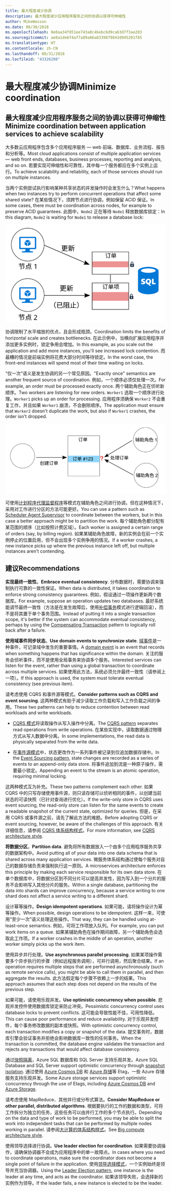 ```yaml
---
title: 最大程度减少协调
description: 最大程度减少应用程序服务之间的协调以获得可伸缩性
author: MikeWasson
ms.date: 08/30/2018
ms.openlocfilehash: 0e0aa34f851ee743a0c4bebc6d9ca63d7f3ae203
ms.sourcegitcommit: ae8a1de6f4af7a89a66a8339879843d945201f85
ms.translationtype: HT
ms.contentlocale: zh-CN
ms.lasthandoff: 08/31/2018
ms.locfileid: "43326208"
---
```

# <a name="minimize-coordination"></a><span data-ttu-id="144af-103">最大程度减少协调</span><span class="sxs-lookup"><span data-stu-id="144af-103">Minimize coordination</span></span> 

## <a name="minimize-coordination-between-application-services-to-achieve-scalability"></a><span data-ttu-id="144af-104">最大程度减少应用程序服务之间的协调以获得可伸缩性</span><span class="sxs-lookup"><span data-stu-id="144af-104">Minimize coordination between application services to achieve scalability</span></span>

<span data-ttu-id="144af-105">大多数云应用程序包含多个应用程序服务 &mdash; web 前端、数据库、业务流程、报告和分析等。</span><span class="sxs-lookup"><span data-stu-id="144af-105">Most cloud applications consist of multiple application services &mdash; web front ends, databases, business processes, reporting and analysis, and so on.</span></span> <span data-ttu-id="144af-106">若要实现可伸缩性和可靠性，其中每一个服务都应在多个实例上运行。</span><span class="sxs-lookup"><span data-stu-id="144af-106">To achieve scalability and reliability, each of those services should run on multiple instances.</span></span> 

<span data-ttu-id="144af-107">当两个实例尝试执行影响某种共享状态的并发操作时会发生什么？</span><span class="sxs-lookup"><span data-stu-id="144af-107">What happens when two instances try to perform concurrent operations that affect some shared state?</span></span> <span data-ttu-id="144af-108">在某些情况下，须跨节点进行协调，例如保留 ACID 保证。</span><span class="sxs-lookup"><span data-stu-id="144af-108">In some cases, there must be coordination across nodes, for example to preserve ACID guarantees.</span></span> <span data-ttu-id="144af-109">此图中，`Node2` 正在等待 `Node1` 释放数据库锁定：</span><span class="sxs-lookup"><span data-stu-id="144af-109">In this diagram, `Node2` is waiting for `Node1` to release a database lock:</span></span>

![](./images/database-lock.svg)

<span data-ttu-id="144af-110">协调限制了水平缩放的优点，且会形成瓶颈。</span><span class="sxs-lookup"><span data-stu-id="144af-110">Coordination limits the benefits of horizontal scale and creates bottlenecks.</span></span> <span data-ttu-id="144af-111">在此示例中，当横向扩展应用程序并添加更多实例时，锁定争用会增加。</span><span class="sxs-lookup"><span data-stu-id="144af-111">In this example, as you scale out the application and add more instances, you'll see increased lock contention.</span></span> <span data-ttu-id="144af-112">而最糟的情况是前端实例将花费大部分时间等待锁定。</span><span class="sxs-lookup"><span data-stu-id="144af-112">In the worst case, the front-end instances will spend most of their time waiting on locks.</span></span>

<span data-ttu-id="144af-113">“仅一次”语义是发生协调的另一个常见原因。</span><span class="sxs-lookup"><span data-stu-id="144af-113">"Exactly once" semantics are another frequent source of coordination.</span></span> <span data-ttu-id="144af-114">例如，一个顺序必须仅处理一次。</span><span class="sxs-lookup"><span data-stu-id="144af-114">For example, an order must be processed exactly once.</span></span> <span data-ttu-id="144af-115">两个辅助角色正在侦听新顺序。</span><span class="sxs-lookup"><span data-stu-id="144af-115">Two workers are listening for new orders.</span></span> <span data-ttu-id="144af-116">`Worker1` 选取一个顺序进行处理。</span><span class="sxs-lookup"><span data-stu-id="144af-116">`Worker1` picks up an order for processing.</span></span> <span data-ttu-id="144af-117">应用程序须确保 `Worker2` 不会重复工作，并且如果 `Worker1` 崩溃，不会删除顺序。</span><span class="sxs-lookup"><span data-stu-id="144af-117">The application must ensure that `Worker2` doesn't duplicate the work, but also if `Worker1` crashes, the order isn't dropped.</span></span>

![](./images/coordination.svg)

<span data-ttu-id="144af-118">可使用[计划程序代理监督程序][sas-pattern]等模式在辅助角色之间进行协调，但在这种情况下，采用对工作进行分区的方法可能更好。</span><span class="sxs-lookup"><span data-stu-id="144af-118">You can use a pattern such as [Scheduler Agent Supervisor][sas-pattern] to coordinate between the workers, but in this case a better approach might be to partition the work.</span></span> <span data-ttu-id="144af-119">每个辅助角色都分配有某范围的顺序（比如按照计费区域）。</span><span class="sxs-lookup"><span data-stu-id="144af-119">Each worker is assigned a certain range of orders (say, by billing region).</span></span> <span data-ttu-id="144af-120">如果某辅助角色故障，新的实例会在前一个实例停止的位置启用，但不会出现多个实例争用的情况。</span><span class="sxs-lookup"><span data-stu-id="144af-120">If a worker crashes, a new instance picks up where the previous instance left off, but multiple instances aren't contending.</span></span>

## <a name="recommendations"></a><span data-ttu-id="144af-121">建议</span><span class="sxs-lookup"><span data-stu-id="144af-121">Recommendations</span></span>

<span data-ttu-id="144af-122">**实现最终一致性**。</span><span class="sxs-lookup"><span data-stu-id="144af-122">**Embrace eventual consistency**.</span></span> <span data-ttu-id="144af-123">分布数据时，需要协调来强制执行可靠的一致性保证。</span><span class="sxs-lookup"><span data-stu-id="144af-123">When data is distributed, it takes coordination to enforce strong consistency guarantees.</span></span> <span data-ttu-id="144af-124">例如，假设通过一项操作更新两个数据库。</span><span class="sxs-lookup"><span data-stu-id="144af-124">For example, suppose an operation updates two databases.</span></span> <span data-ttu-id="144af-125">最好系统能调节最终一致性（方法是在发生故障后，使用[补偿事务][compensating-transaction]模式进行逻辑回滚），而不是将其置于单个事务范围。</span><span class="sxs-lookup"><span data-stu-id="144af-125">Instead of putting it into a single transaction scope, it's better if the system can accommodate eventual consistency, perhaps by using the [Compensating Transaction][compensating-transaction] pattern to logically roll back after a failure.</span></span>

<span data-ttu-id="144af-126">**使用域事件同步状态**。</span><span class="sxs-lookup"><span data-stu-id="144af-126">**Use domain events to synchronize state**.</span></span> <span data-ttu-id="144af-127">[域事件][domain-event]是一种事件，可记录域中发生的重要事情。</span><span class="sxs-lookup"><span data-stu-id="144af-127">A [domain event][domain-event] is an event that records when something happens that has significance within the domain.</span></span> <span data-ttu-id="144af-128">关注的服务会侦听事件，而不是使用全局事务来协调多个服务。</span><span class="sxs-lookup"><span data-stu-id="144af-128">Interested services can listen for the event, rather than using a global transaction to coordinate across multiple services.</span></span> <span data-ttu-id="144af-129">如果使用此方法，系统必须允许最终一致性（请参阅上一项）。</span><span class="sxs-lookup"><span data-stu-id="144af-129">If this approach is used, the system must tolerate eventual consistency (see previous item).</span></span> 

<span data-ttu-id="144af-130">请考虑使用 CQRS 和事件源等模式。</span><span class="sxs-lookup"><span data-stu-id="144af-130">**Consider patterns such as CQRS and event sourcing**.</span></span> <span data-ttu-id="144af-131">这两种模式有助于减少读取工作负载和写入工作负载之间的争用。</span><span class="sxs-lookup"><span data-stu-id="144af-131">These two patterns can help to reduce contention between read workloads and write workloads.</span></span> 

- <span data-ttu-id="144af-132">[CQRS 模式][cqrs-pattern]将读取操作从写入操作中分离。</span><span class="sxs-lookup"><span data-stu-id="144af-132">The [CQRS pattern][cqrs-pattern] separates read operations from write operations.</span></span> <span data-ttu-id="144af-133">在某些实现中，读取数据通过物理方式从写入数据中分离。</span><span class="sxs-lookup"><span data-stu-id="144af-133">In some implementations, the read data is physically separated from the write data.</span></span> 

- <span data-ttu-id="144af-134">在[事件源模式][event-sourcing]中，状态更改作为一系列事件被记录到仅追加数据存储中。</span><span class="sxs-lookup"><span data-stu-id="144af-134">In the [Event Sourcing pattern][event-sourcing], state changes are recorded as a series of events to an append-only data store.</span></span> <span data-ttu-id="144af-135">将事件追加到流是一种原子操作，需要最小锁定。</span><span class="sxs-lookup"><span data-stu-id="144af-135">Appending an event to the stream is an atomic operation, requiring minimal locking.</span></span> 

<span data-ttu-id="144af-136">这两种模式互为补充。</span><span class="sxs-lookup"><span data-stu-id="144af-136">These two patterns complement each other.</span></span> <span data-ttu-id="144af-137">如果 CQRS 中的只写存储使用事件源，则只读存储可以侦听相同的事件，以创建当前状态的可读快照（已针对查询进行优化）。</span><span class="sxs-lookup"><span data-stu-id="144af-137">If the write-only store in CQRS uses event sourcing, the read-only store can listen for the same events to create a readable snapshot of the current state, optimized for queries.</span></span> <span data-ttu-id="144af-138">但是，在采用 CQRS 或事件源之前，请先了解此方法的难题。</span><span class="sxs-lookup"><span data-stu-id="144af-138">Before adopting CQRS or event sourcing, however, be aware of the challenges of this approach.</span></span> <span data-ttu-id="144af-139">有关详细信息，请参阅 [CQRS 体系结构样式][cqrs-style]。</span><span class="sxs-lookup"><span data-stu-id="144af-139">For more information, see [CQRS architecture style][cqrs-style].</span></span>

<span data-ttu-id="144af-140">**将数据分区**。</span><span class="sxs-lookup"><span data-stu-id="144af-140">**Partition data**.</span></span>  <span data-ttu-id="144af-141">避免将所有数据放入一个由多个应用程序服务共享的数据架构中。</span><span class="sxs-lookup"><span data-stu-id="144af-141">Avoid putting all of your data into one data schema that is shared across many application services.</span></span> <span data-ttu-id="144af-142">微服务体系结构通过使每个服务对自己的数据存储负责来强制执行这一原则。</span><span class="sxs-lookup"><span data-stu-id="144af-142">A microservices architecture enforces this principle by making each service responsible for its own data store.</span></span> <span data-ttu-id="144af-143">在单个数据库中，将数据分区到不同分片可以提高并发性，因为写入到一个分片的服务不会影响写入其他分片的服务。</span><span class="sxs-lookup"><span data-stu-id="144af-143">Within a single database, partitioning the data into shards can improve concurrency, because a service writing to one shard does not affect a service writing to a different shard.</span></span>

<span data-ttu-id="144af-144">设计幂等操作。</span><span class="sxs-lookup"><span data-stu-id="144af-144">**Design idempotent operations**.</span></span> <span data-ttu-id="144af-145">如果可能，请将操作设计为幂等操作。</span><span class="sxs-lookup"><span data-stu-id="144af-145">When possible, design operations to be idempotent.</span></span> <span data-ttu-id="144af-146">这样一来，可使用“至少一次”语义处理这些操作。</span><span class="sxs-lookup"><span data-stu-id="144af-146">That way, they can be handled using at-least-once semantics.</span></span> <span data-ttu-id="144af-147">例如，可将工作项放入队列。</span><span class="sxs-lookup"><span data-stu-id="144af-147">For example, you can put work items on a queue.</span></span> <span data-ttu-id="144af-148">如果某辅助角色在操作期间故障，另一个辅助角色会选取此工作项。</span><span class="sxs-lookup"><span data-stu-id="144af-148">If a worker crashes in the middle of an operation, another worker simply picks up the work item.</span></span>

<span data-ttu-id="144af-149">使用异步并行处理。</span><span class="sxs-lookup"><span data-stu-id="144af-149">**Use asynchronous parallel processing**.</span></span> <span data-ttu-id="144af-150">如果某项操作需要多个异步执行的步骤（例如远程服务调用），可并行调用，然后聚合结果。</span><span class="sxs-lookup"><span data-stu-id="144af-150">If an operation requires multiple steps that are performed asynchronously (such as remote service calls), you might be able to call them in parallel, and then aggregate the results.</span></span> <span data-ttu-id="144af-151">此方法假定每个步骤不依赖上一步的结果。</span><span class="sxs-lookup"><span data-stu-id="144af-151">This approach assumes that each step does not depend on the results of the previous step.</span></span>   

<span data-ttu-id="144af-152">如果可能，请使用乐观并发。</span><span class="sxs-lookup"><span data-stu-id="144af-152">**Use optimistic concurrency when possible**.</span></span> <span data-ttu-id="144af-153">悲观并发控件使用数据库锁定来防止冲突。</span><span class="sxs-lookup"><span data-stu-id="144af-153">Pessimistic concurrency control uses database locks to prevent conflicts.</span></span> <span data-ttu-id="144af-154">这可能会导致性能不佳，可用性降低。</span><span class="sxs-lookup"><span data-stu-id="144af-154">This can cause poor performance and reduce availability.</span></span> <span data-ttu-id="144af-155">对于乐观并发控件，每个事务修改数据的副本或快照。</span><span class="sxs-lookup"><span data-stu-id="144af-155">With optimistic concurrency control, each transaction modifies a copy or snapshot of the data.</span></span> <span data-ttu-id="144af-156">提交事务时，数据库引擎会验证事务并拒绝会影响数据库一致性的任何事务。</span><span class="sxs-lookup"><span data-stu-id="144af-156">When the transaction is committed, the database engine validates the transaction and rejects any transactions that would affect database consistency.</span></span> 

<span data-ttu-id="144af-157">通过[快照隔离][sql-snapshot-isolation]，Azure SQL 数据库和 SQL Server 支持乐观并发。</span><span class="sxs-lookup"><span data-stu-id="144af-157">Azure SQL Database and SQL Server support optimistic concurrency through [snapshot isolation][sql-snapshot-isolation].</span></span> <span data-ttu-id="144af-158">通过使用 [Azure Cosmos DB][cosmosdb-faq] 和 [Azure 存储][storage-concurrency]等 Etag，一些 Azure 存储服务支持乐观并发。</span><span class="sxs-lookup"><span data-stu-id="144af-158">Some Azure storage services support optimistic concurrency through the use of Etags, including [Azure Cosmos DB][cosmosdb-faq] and [Azure Storage][storage-concurrency].</span></span>

<span data-ttu-id="144af-159">请考虑使用 MapReduce、其他并行或分布式算法。</span><span class="sxs-lookup"><span data-stu-id="144af-159">**Consider MapReduce or other parallel, distributed algorithms**.</span></span> <span data-ttu-id="144af-160">根据要执行的工作的数据和类型，可将工作拆分为独立的任务，这些任务可以由并行工作的多个节点执行。</span><span class="sxs-lookup"><span data-stu-id="144af-160">Depending on the data and type of work to be performed, you may be able to split the work into independent tasks that can be performed by multiple nodes working in parallel.</span></span> <span data-ttu-id="144af-161">请参阅[大计算的体系结构样式][big-compute]。</span><span class="sxs-lookup"><span data-stu-id="144af-161">See [Big compute architecture style][big-compute].</span></span>

<span data-ttu-id="144af-162">使用领导选择进行协调。</span><span class="sxs-lookup"><span data-stu-id="144af-162">**Use leader election for coordination**.</span></span> <span data-ttu-id="144af-163">如果需要协调操作，请确保协调器不会成为应用程序中的单一故障点。</span><span class="sxs-lookup"><span data-stu-id="144af-163">In cases where you need to coordinate operations, make sure the coordinator does not become a single point of failure in the application.</span></span> <span data-ttu-id="144af-164">使用[领导选择模式][leader-election]，一个实例始终是领导并充当协调器。</span><span class="sxs-lookup"><span data-stu-id="144af-164">Using the [Leader Election pattern][leader-election], one instance is the leader at any time, and acts as the coordinator.</span></span> <span data-ttu-id="144af-165">如果该领导失败，会选择新的实例作为领导。</span><span class="sxs-lookup"><span data-stu-id="144af-165">If the leader fails, a new instance is elected to be the leader.</span></span> 
 

<!-- links -->

[big-compute]: ../architecture-styles/big-compute.md
[compensating-transaction]: ../../patterns/compensating-transaction.md
[cqrs-style]: ../architecture-styles/cqrs.md
[cqrs-pattern]: ../../patterns/cqrs.md
[cosmosdb-faq]: /azure/cosmos-db/faq
[domain-event]: https://martinfowler.com/eaaDev/DomainEvent.html
[event-sourcing]: ../../patterns/event-sourcing.md
[leader-election]: ../../patterns/leader-election.md
[sas-pattern]: ../../patterns/scheduler-agent-supervisor.md
[sql-snapshot-isolation]: /sql/t-sql/statements/set-transaction-isolation-level-transact-sql
[storage-concurrency]: https://azure.microsoft.com/blog/managing-concurrency-in-microsoft-azure-storage-2/